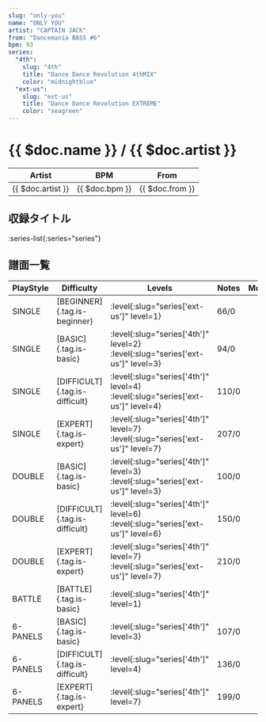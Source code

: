 ```yaml
---
slug: "only-you"
name: "ONLY YOU"
artist: "CAPTAIN JACK"
from: "Dancemania BASS #6"
bpm: 93
series:
  "4th":
    slug: "4th"
    title: "Dance Dance Revolution 4thMIX"
    color: "midnightblue"
  "ext-us":
    slug: "ext-us"
    title: "Dance Dance Revolution EXTREME"
    color: "seagreen"
---
```


# {{ $doc.name }} / {{ $doc.artist }}

|Artist|BPM|From|
|------|---|----|
|{{ $doc.artist }}|{{ $doc.bpm }}|{{ $doc.from }}|

## 収録タイトル

:series-list{:series="series"}

## 譜面一覧

|PlayStyle|Difficulty|Levels|Notes|Movie|
|---------|----------|------|-----|-----|
|SINGLE|[BEGINNER]{.tag.is-beginner}|:level{:slug="series['ext-us']" level=1}|66/0||
|SINGLE|[BASIC]{.tag.is-basic}|:level{:slug="series['4th']" level=2} :level{:slug="series['ext-us']" level=3}|94/0||
|SINGLE|[DIFFICULT]{.tag.is-difficult}|:level{:slug="series['4th']" level=4} :level{:slug="series['ext-us']" level=4}|110/0||
|SINGLE|[EXPERT]{.tag.is-expert}|:level{:slug="series['4th']" level=7} :level{:slug="series['ext-us']" level=7}|207/0||
|DOUBLE|[BASIC]{.tag.is-basic}|:level{:slug="series['4th']" level=3} :level{:slug="series['ext-us']" level=3}|100/0||
|DOUBLE|[DIFFICULT]{.tag.is-difficult}|:level{:slug="series['4th']" level=6} :level{:slug="series['ext-us']" level=6}|150/0||
|DOUBLE|[EXPERT]{.tag.is-expert}|:level{:slug="series['4th']" level=7} :level{:slug="series['ext-us']" level=7}|210/0||
|BATTLE|[BATTLE]{.tag.is-basic}|:level{:slug="series['4th']" level=1}|||
|6-PANELS|[BASIC]{.tag.is-basic}|:level{:slug="series['4th']" level=3}|107/0||
|6-PANELS|[DIFFICULT]{.tag.is-difficult}|:level{:slug="series['4th']" level=4}|136/0||
|6-PANELS|[EXPERT]{.tag.is-expert}|:level{:slug="series['4th']" level=7}|199/0||
